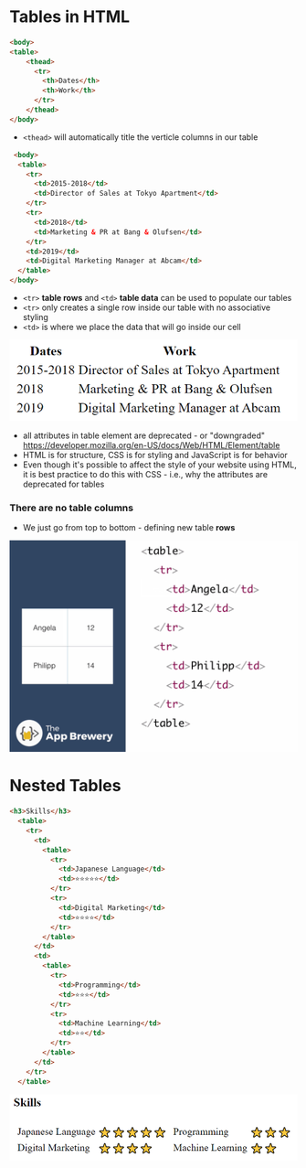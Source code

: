# Tables in HTML
```HTML
<body>
<table>
    <thead>
      <tr>
        <th>Dates</th>
        <th>Work</th>
      </tr>
    </thead>
</body>    
```
- ```<thead>``` will automatically title the verticle columns in our table

```HTML
 <body> 
  <table>
    <tr>
      <td>2015-2018</td>
      <td>Director of Sales at Tokyo Apartment</td>
    </tr>
    <tr>
      <td>2018</td>
      <td>Marketing & PR at Bang & Olufsen</td>
    </tr>
    <td>2019</td>
    <td>Digital Marketing Manager at Abcam</td>
  </table>
</body>
```
- ```<tr>``` **table rows** and ```<td>``` **table data** can be used to populate our tables
- ```<tr>``` only creates a single row inside our table with no associative styling
- ```<td>``` is where we place the data that will go inside our cell


![ScreenShot](tables.png)

- all attributes in table element are deprecated - or "downgraded" https://developer.mozilla.org/en-US/docs/Web/HTML/Element/table
- HTML is for structure, CSS is for styling and JavaScript is for behavior
- Even though it's possible to affect the style of your website using HTML, it is best practice to do this with CSS - i.e., why the attributes are deprecated for tables

### There are no table columns
- We just go from top to bottom - defining new table **rows**

![ScreenShot](tables2.png)

# Nested Tables

```HTML
<h3>Skills</h3>
  <table>
    <tr>
      <td>
        <table>
          <tr>
            <td>Japanese Language</td>
            <td>⭐⭐⭐⭐⭐</td>
          </tr>
          <tr>
            <td>Digital Marketing</td>
            <td>⭐⭐⭐⭐</td>
          </tr>
        </table>
      </td>
      <td>
        <table>
          <tr>
            <td>Programming</td>
            <td>⭐⭐⭐</td>
          </tr>
          <tr>
            <td>Machine Learning</td>
            <td>⭐⭐</td>
          </tr>
        </table>
      </td>
    </tr>
  </table>
```
![ScreenShot](nested_tables.png)


